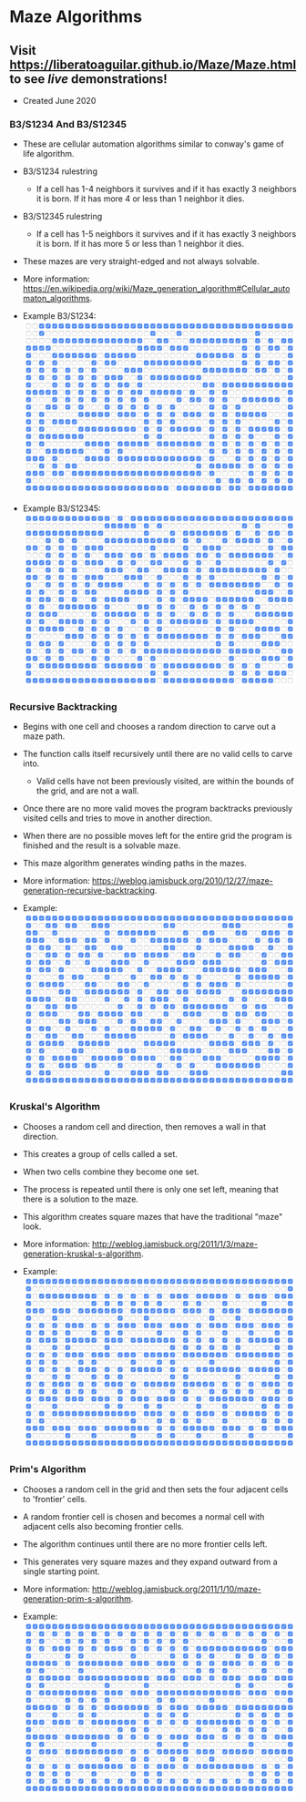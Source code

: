 # Maze Algorithms

## Visit https://liberatoaguilar.github.io/Maze/Maze.html to see ***live*** demonstrations!

- Created June 2020

### B3/S1234 And B3/S12345

- These are cellular automation algorithms similar to conway's game of life algorithm.
- B3/S1234 rulestring
  - If a cell has 1-4 neighbors it survives and if it has exactly 3 neighbors it is born. If it has more 4 or less than 1 neighbor it dies.
- B3/S12345 rulestring
  - If a cell has 1-5 neighbors it survives and if it has exactly 3 neighbors it is born. If it has more 5 or less than 1 neighbor it dies.

- These mazes are very straight-edged and not always solvable.
- More information: https://en.wikipedia.org/wiki/Maze_generation_algorithm#Cellular_automaton_algorithms.

- Example B3/S1234:
![image](https://raw.githubusercontent.com/liberatoaguilar/Maze/master/Images/4.png)

- Example B3/S12345:
![image](https://raw.githubusercontent.com/liberatoaguilar/Maze/master/Images/5.png)

### Recursive Backtracking

- Begins with one cell and chooses a random direction to carve out a maze path.
- The function calls itself recursively until there are no valid cells to carve into.
  - Valid cells have not been previously visited, are within the bounds of the grid, and are not a wall.
- Once there are no more valid moves the program backtracks previously visited cells and tries to move in another direction.
- When there are no possible moves left for the entire grid the program is finished and the result is a solvable maze.
- This maze algorithm generates winding paths in the mazes.
- More information: https://weblog.jamisbuck.org/2010/12/27/maze-generation-recursive-backtracking.

- Example:
![image](https://raw.githubusercontent.com/liberatoaguilar/Maze/master/Images/1.png)

### Kruskal's Algorithm

- Chooses a random cell and direction, then removes a wall in that direction.
- This creates a group of cells called a set.
- When two cells combine they become one set.
- The process is repeated until there is only one set left, meaning that there is a solution to the maze.
- This algorithm creates square mazes that have the traditional "maze" look.
- More information: http://weblog.jamisbuck.org/2011/1/3/maze-generation-kruskal-s-algorithm.

- Example:
![image](https://raw.githubusercontent.com/liberatoaguilar/Maze/master/Images/2.png)

### Prim's Algorithm

- Chooses a random cell in the grid and then sets the four adjacent cells to 'frontier' cells.
- A random frontier cell is chosen and becomes a normal cell with adjacent cells also becoming frontier cells.
- The algorithm continues until there are no more frontier cells left.
- This generates very square mazes and they expand outward from a single starting point.
- More information: http://weblog.jamisbuck.org/2011/1/10/maze-generation-prim-s-algorithm.

- Example:
![image](https://raw.githubusercontent.com/liberatoaguilar/Maze/master/Images/3.png)
